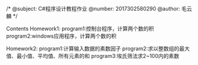 /*
@subject: C#程序设计教程作业
@number: 2017302580290 
@author: 毛云麟
*/

Contents
Homework1:
	program1:控制台程序，计算两个数的积
	program2:windows应用程序，计算两个数的积
	
Homework2:
	program1:计算输入数据的素数因子
	program2:求以整数组的最大值、最小值、平均值、所有元素的和
	program3:埃氏筛法求2~100内的素数